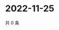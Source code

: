 # 2022-11-25

共 0 条

<!-- BEGIN WEIBO -->
<!-- 最后更新时间 Fri Nov 25 2022 17:14:42 GMT+0800 (China Standard Time) -->

<!-- END WEIBO -->
